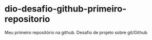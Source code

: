 # dio-desafio-github-primeiro-repositorio
Meu primeiro repositório na github. Desafio de projeto sobre git/Github
